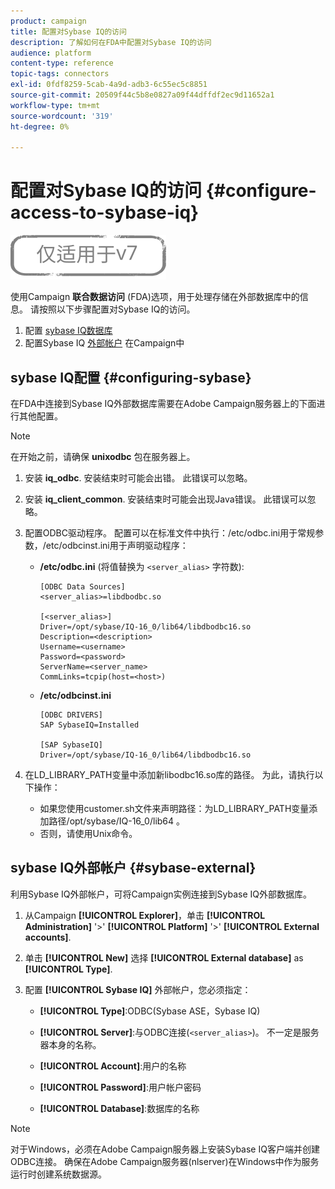 ```yaml
---
product: campaign
title: 配置对Sybase IQ的访问
description: 了解如何在FDA中配置对Sybase IQ的访问
audience: platform
content-type: reference
topic-tags: connectors
exl-id: 0fdf8259-5cab-4a9d-adb3-6c55ec5c8851
source-git-commit: 20509f44c5b8e0827a09f44dffdf2ec9d11652a1
workflow-type: tm+mt
source-wordcount: '319'
ht-degree: 0%

---
```


# 配置对Sybase IQ的访问 {#configure-access-to-sybase-iq}

![](../../assets/v7-only.svg)

使用Campaign **联合数据访问** (FDA)选项，用于处理存储在外部数据库中的信息。 请按照以下步骤配置对Sybase IQ的访问。

1. 配置 [sybase IQ数据库](#configuring-sybase)
1. 配置Sybase IQ [外部帐户](#sybase-external) 在Campaign中

## sybase IQ配置 {#configuring-sybase}

在FDA中连接到Sybase IQ外部数据库需要在Adobe Campaign服务器上的下面进行其他配置。

>[!NOTE]
>
>在开始之前，请确保 **unixodbc** 包在服务器上。

1. 安装 **iq_odbc**. 安装结束时可能会出错。 此错误可以忽略。

1. 安装 **iq_client_common**. 安装结束时可能会出现Java错误。 此错误可以忽略。

1. 配置ODBC驱动程序。 配置可以在标准文件中执行：/etc/odbc.ini用于常规参数，/etc/odbcinst.ini用于声明驱动程序：

   * **/etc/odbc.ini** (将值替换为 `<server_alias>` 字符数):

      ```
      [ODBC Data Sources]
      <server_alias>=libdbodbc.so
      
      [<server_alias>]
      Driver=/opt/sybase/IQ-16_0/lib64/libdbodbc16.so
      Description=<description>
      Username=<username>
      Password=<password>
      ServerName=<server_name>
      CommLinks=tcpip(host=<host>)
      ```

   * **/etc/odbcinst.ini**

      ```
      [ODBC DRIVERS]
      SAP SybaseIQ=Installed
      
      [SAP SybaseIQ]
      Driver=/opt/sybase/IQ-16_0/lib64/libdbodbc16.so
      ```

1. 在LD_LIBRARY_PATH变量中添加新libodbc16.so库的路径。 为此，请执行以下操作：

   * 如果您使用customer.sh文件来声明路径：为LD_LIBRARY_PATH变量添加路径/opt/sybase/IQ-16_0/lib64 。
   * 否则，请使用Unix命令。

## sybase IQ外部帐户 {#sybase-external}

利用Sybase IQ外部帐户，可将Campaign实例连接到Sybase IQ外部数据库。

1. 从Campaign **[!UICONTROL Explorer]**，单击 **[!UICONTROL Administration]** &#39;>&#39; **[!UICONTROL Platform]** &#39;>&#39; **[!UICONTROL External accounts]**.

1. 单击 **[!UICONTROL New]** 选择 **[!UICONTROL External database]** as **[!UICONTROL Type]**.

1. 配置 **[!UICONTROL Sybase IQ]** 外部帐户，您必须指定：

   * **[!UICONTROL Type]**:ODBC(Sybase ASE，Sybase IQ)

   * **[!UICONTROL Server]**:与ODBC连接(`<server_alias>`)。 不一定是服务器本身的名称。

   * **[!UICONTROL Account]**:用户的名称

   * **[!UICONTROL Password]**:用户帐户密码

   * **[!UICONTROL Database]**:数据库的名称

>[!NOTE]
>
>对于Windows，必须在Adobe Campaign服务器上安装Sybase IQ客户端并创建ODBC连接。 确保在Adobe Campaign服务器(nlserver)在Windows中作为服务运行时创建系统数据源。
